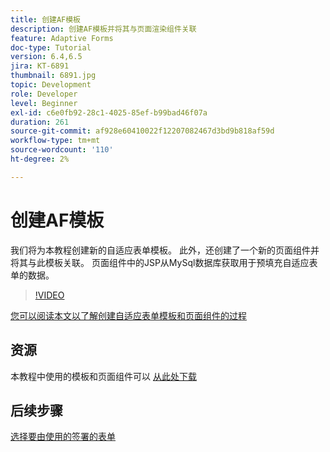 ```yaml
---
title: 创建AF模板
description: 创建AF模板并将其与页面渲染组件关联
feature: Adaptive Forms
doc-type: Tutorial
version: 6.4,6.5
jira: KT-6891
thumbnail: 6891.jpg
topic: Development
role: Developer
level: Beginner
exl-id: c6e0fb92-28c1-4025-85ef-b99bad46f07a
duration: 261
source-git-commit: af928e60410022f12207082467d3bd9b818af59d
workflow-type: tm+mt
source-wordcount: '110'
ht-degree: 2%

---
```


# 创建AF模板

我们将为本教程创建新的自适应表单模板。 此外，还创建了一个新的页面组件并将其与此模板关联。 页面组件中的JSP从MySql数据库获取用于预填充自适应表单的数据。


>[!VIDEO](https://video.tv.adobe.com/v/27828?quality=12&learn=on)

[您可以阅读本文以了解创建自适应表单模板和页面组件的过程](https://experienceleague.adobe.com/docs/experience-manager-learn/forms/storing-and-retrieving-form-data/part5.html?lang=en#storing-and-retrieving-form-data)


## 资源

本教程中使用的模板和页面组件可以 [从此处下载](assets/sign-multiple-forms-template.zip)

## 后续步骤

[选择要由使用的签署的表单](./create-initial-form.md)

